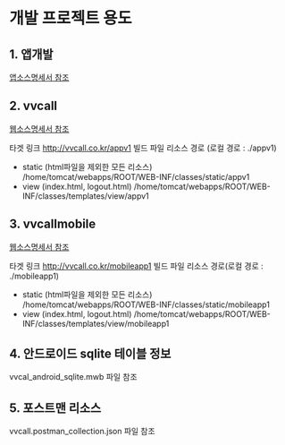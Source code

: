 # 개발 프로젝트 용도
## 1. 앱개발
   [앱소스명세서 참조](./앱소스명세서.md)

  
## 2. vvcall
  [웹소스명세서 참조](./웹소스명세서.md)

  타겟 링크 http://vvcall.co.kr/appv1
  빌드 파일 리소스 경로 (로컬 경로 : ./appv1)
  - static (html파일을 제외한 모든 리소스) /home/tomcat/webapps/ROOT/WEB-INF/classes/static/appv1
  - view (index.html, logout.html)  /home/tomcat/webapps/ROOT/WEB-INF/classes/templates/view/appv1

## 3. vvcallmobile
  [웹소스명세서 참조](./웹소스명세서.md)

  타겟 링크 http://vvcall.co.kr/mobileapp1
  빌드 파일 리소스 경로(로컬 경로 : ./mobileapp1)
  - static (html파일을 제외한 모든 리소스) /home/tomcat/webapps/ROOT/WEB-INF/classes/static/mobileapp1
  - view (index.html, logout.html)  /home/tomcat/webapps/ROOT/WEB-INF/classes/templates/view/mobileapp1

## 4. 안드로이드 sqlite 테이블 정보  
  vvcal_android_sqlite.mwb 파일 참조
  
## 5. 포스트맨 리소스
  vvcall.postman_collection.json 파일 참조
  


       
    
